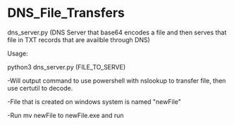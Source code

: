 # DNS_File_Transfers

dns_server.py (DNS Server that base64 encodes a file and then serves that file in TXT records that are availble through DNS)

Usage:

python3 dns_server.py (FILE_TO_SERVE)

-Will output command to use powershell with nslookup to transfer file, then use certutil to decode.

-File that is created on windows system is named "newFile"

-Run mv newFile to newFile.exe and run


